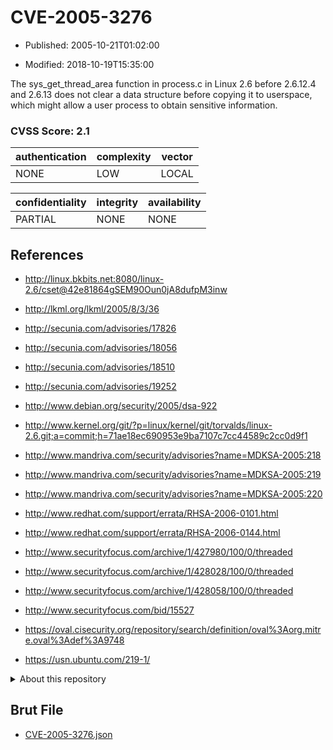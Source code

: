 # CVE-2005-3276

- Published: 2005-10-21T01:02:00

- Modified: 2018-10-19T15:35:00

The sys_get_thread_area function in process.c in Linux 2.6 before 2.6.12.4 and 2.6.13 does not clear a data structure before copying it to userspace, which might allow a user process to obtain sensitive information.

### CVSS Score: **2.1**

| authentication | complexity | vector |
| --- | --- | --- |
| NONE | LOW | LOCAL |

| confidentiality | integrity | availability |
| --- | --- | --- |
| PARTIAL | NONE | NONE |

## References

* http://linux.bkbits.net:8080/linux-2.6/cset@42e81864gSEM90Oun0jA8dufpM3inw

* http://lkml.org/lkml/2005/8/3/36

* http://secunia.com/advisories/17826

* http://secunia.com/advisories/18056

* http://secunia.com/advisories/18510

* http://secunia.com/advisories/19252

* http://www.debian.org/security/2005/dsa-922

* http://www.kernel.org/git/?p=linux/kernel/git/torvalds/linux-2.6.git;a=commit;h=71ae18ec690953e9ba7107c7cc44589c2cc0d9f1

* http://www.mandriva.com/security/advisories?name=MDKSA-2005:218

* http://www.mandriva.com/security/advisories?name=MDKSA-2005:219

* http://www.mandriva.com/security/advisories?name=MDKSA-2005:220

* http://www.redhat.com/support/errata/RHSA-2006-0101.html

* http://www.redhat.com/support/errata/RHSA-2006-0144.html

* http://www.securityfocus.com/archive/1/427980/100/0/threaded

* http://www.securityfocus.com/archive/1/428028/100/0/threaded

* http://www.securityfocus.com/archive/1/428058/100/0/threaded

* http://www.securityfocus.com/bid/15527

* https://oval.cisecurity.org/repository/search/definition/oval%3Aorg.mitre.oval%3Adef%3A9748

* https://usn.ubuntu.com/219-1/

<details>
<summary>About this repository</summary> 

  This repository is part of the project [Live Hack CVE](https://github.com/Live-Hack-CVE). Main website can be found [www.live-hack.org](https://www.live-hack.org) 
  
  Made by [Sn0wAlice](https://github.com/Sn0wAlice) for the people that care about security and need to have a feed of the latest CVEs. Hope you enjoy it, don't forget to star the repo and follow me on [Twitter](https://twitter.com/Sn0wAlice) and [Github](https://github.com/Sn0wAlice). And that is my [personnal website](https://www.alice-snow.me/)

  - [Home Page](https://github.com/Live-Hack-CVE)
  - [Framework](https://github.com/Live-Hack-CVE/cve-framework)
  - [CVE database](https://github.com/Live-Hack-CVE/full_database)
  - [Changelog](https://github.com/Live-Hack-CVE/Changelog)
</details>

## Brut File

* [CVE-2005-3276.json](https://raw.githubusercontent.com/Live-Hack-CVE/full_database/main/cves/2005/CVE-2005-3276.json)

